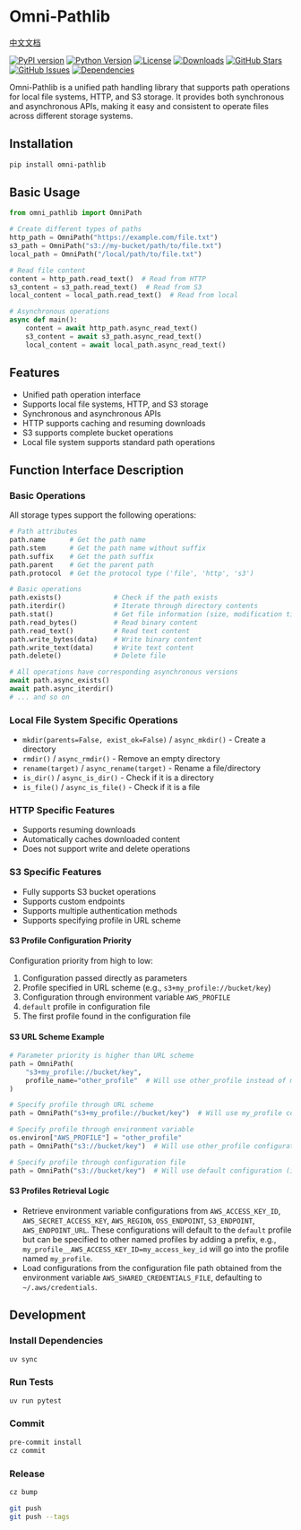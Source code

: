 # Omni-Pathlib

[中文文档](README_ZH.md)

[![PyPI version](https://img.shields.io/pypi/v/omni-pathlib.svg)](https://pypi.org/project/omni-pathlib/)
[![Python Version](https://img.shields.io/pypi/pyversions/omni-pathlib.svg)](https://pypi.org/project/omni-pathlib/)
[![License](https://img.shields.io/github/license/Haskely/omni-pathlib.svg)](https://github.com/Haskely/omni-pathlib/blob/main/LICENSE)
[![Downloads](https://static.pepy.tech/badge/omni-pathlib)](https://pepy.tech/project/omni-pathlib)
[![GitHub Stars](https://img.shields.io/github/stars/Haskely/omni-pathlib.svg)](https://github.com/Haskely/omni-pathlib/stargazers)
[![GitHub Issues](https://img.shields.io/github/issues/Haskely/omni-pathlib.svg)](https://github.com/Haskely/omni-pathlib/issues)
[![Dependencies](https://img.shields.io/librariesio/github/Haskely/omni-pathlib)](https://libraries.io/github/Haskely/omni-pathlib)

Omni-Pathlib is a unified path handling library that supports path operations for local file systems, HTTP, and S3 storage. It provides both synchronous and asynchronous APIs, making it easy and consistent to operate files across different storage systems.

## Installation

```bash
pip install omni-pathlib
```

## Basic Usage

```python
from omni_pathlib import OmniPath

# Create different types of paths
http_path = OmniPath("https://example.com/file.txt")
s3_path = OmniPath("s3://my-bucket/path/to/file.txt")
local_path = OmniPath("/local/path/to/file.txt")

# Read file content
content = http_path.read_text()  # Read from HTTP
s3_content = s3_path.read_text()  # Read from S3
local_content = local_path.read_text()  # Read from local

# Asynchronous operations
async def main():
    content = await http_path.async_read_text()
    s3_content = await s3_path.async_read_text()
    local_content = await local_path.async_read_text()
```

## Features

- Unified path operation interface
- Supports local file systems, HTTP, and S3 storage
- Synchronous and asynchronous APIs
- HTTP supports caching and resuming downloads
- S3 supports complete bucket operations
- Local file system supports standard path operations

## Function Interface Description

### Basic Operations

All storage types support the following operations:

```python
# Path attributes
path.name      # Get the path name
path.stem      # Get the path name without suffix
path.suffix    # Get the path suffix
path.parent    # Get the parent path
path.protocol  # Get the protocol type ('file', 'http', 's3')

# Basic operations
path.exists()             # Check if the path exists
path.iterdir()            # Iterate through directory contents
path.stat()               # Get file information (size, modification time, etc.)
path.read_bytes()         # Read binary content
path.read_text()          # Read text content
path.write_bytes(data)    # Write binary content
path.write_text(data)     # Write text content
path.delete()             # Delete file

# All operations have corresponding asynchronous versions
await path.async_exists()
await path.async_iterdir()
# ... and so on
```

### Local File System Specific Operations

- `mkdir(parents=False, exist_ok=False)` / `async_mkdir()` - Create a directory
- `rmdir()` / `async_rmdir()` - Remove an empty directory
- `rename(target)` / `async_rename(target)` - Rename a file/directory
- `is_dir()` / `async_is_dir()` - Check if it is a directory
- `is_file()` / `async_is_file()` - Check if it is a file

### HTTP Specific Features

- Supports resuming downloads
- Automatically caches downloaded content
- Does not support write and delete operations

### S3 Specific Features

- Fully supports S3 bucket operations
- Supports custom endpoints
- Supports multiple authentication methods
- Supports specifying profile in URL scheme

#### S3 Profile Configuration Priority

Configuration priority from high to low:

1. Configuration passed directly as parameters
2. Profile specified in URL scheme (e.g., `s3+my_profile://bucket/key`)
3. Configuration through environment variable `AWS_PROFILE`
4. `default` profile in configuration file
5. The first profile found in the configuration file

#### S3 URL Scheme Example

```python
# Parameter priority is higher than URL scheme
path = OmniPath(
    "s3+my_profile://bucket/key",
    profile_name="other_profile"  # Will use other_profile instead of my_profile
)

# Specify profile through URL scheme
path = OmniPath("s3+my_profile://bucket/key")  # Will use my_profile configuration

# Specify profile through environment variable
os.environ["AWS_PROFILE"] = "other_profile"
path = OmniPath("s3://bucket/key")  # Will use other_profile configuration

# Specify profile through configuration file
path = OmniPath("s3://bucket/key")  # Will use default configuration (if exists) or the first found configuration
```

#### S3 Profiles Retrieval Logic

- Retrieve environment variable configurations from `AWS_ACCESS_KEY_ID`, `AWS_SECRET_ACCESS_KEY`, `AWS_REGION`, `OSS_ENDPOINT`, `S3_ENDPOINT`, `AWS_ENDPOINT_URL`. These configurations will default to the `default` profile but can be specified to other named profiles by adding a prefix, e.g., `my_profile__AWS_ACCESS_KEY_ID=my_access_key_id` will go into the profile named `my_profile`.
- Load configurations from the configuration file path obtained from the environment variable `AWS_SHARED_CREDENTIALS_FILE`, defaulting to `~/.aws/credentials`.

## Development

### Install Dependencies

```bash
uv sync
```

### Run Tests

```bash
uv run pytest
```

### Commit

```bash
pre-commit install
cz commit
```

### Release

```bash
cz bump

git push
git push --tags
```
